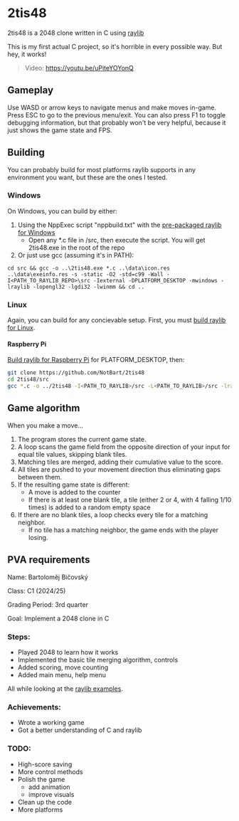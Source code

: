 # 2tis48
2tis48 is a 2048 clone written in C using [raylib](https://github.com/raysan5/raylib)

This is my first actual C project, so it's horrible in every possible way. But hey, it works!
>Video: https://youtu.be/uPiteYOYonQ

## Gameplay
Use WASD or arrow keys to navigate menus and make moves in-game. Press ESC to go to the previous menu/exit.
You can also press F1 to toggle debugging information, but that probably won't be very helpful, because it just shows the game state and FPS.

## Building
You can probably build for most platforms raylib supports in any environment you want, but these are the ones I tested.
### Windows
On Windows, you can build by either:
1. Using the NppExec script "nppbuild.txt" with the [pre-packaged raylib for Windows](https://raysan5.itch.io/raylib)
	-  Open any *.c file in /src, then execute the script. You will get 2tis48.exe in the root of the repo
2. Or just use gcc (assuming it's in PATH):
```batch
cd src && gcc -o ..\2tis48.exe *.c ..\data\icon.res ..\data\exeinfo.res -s -static -O2 -std=c99 -Wall -I<PATH_TO_RAYLIB_REPO>\src -Iexternal -DPLATFORM_DESKTOP -mwindows -lraylib -lopengl32 -lgdi32 -lwinmm && cd ..
```
### Linux
Again, you can build for any concievable setup. First, you must [build raylib for Linux](https://github.com/raysan5/raylib/wiki/Working-on-GNU-Linux).
#### Raspberry Pi
[Build raylib for Raspberry Pi](https://github.com/raysan5/raylib/wiki/Working-on-Raspberry-Pi) for PLATFORM_DESKTOP, then:
```bash
git clone https://github.com/NotBart/2tis48
cd 2tis48/src
gcc *.c -o ../2tis48 -I<PATH_TO_RAYLIB>/src -L<PATH_TO_RAYLIB>/src -lraylib -lm -lGL -lpthread -ldl -lrt -lX11
```

## Game algorithm
When you make a move...
1. The program stores the current game state.
2. A loop scans the game field from the opposite direction of your input for equal tile values, skipping blank tiles.
3. Matching tiles are merged, adding their cumulative value to the score.
4. All tiles are pushed to your movement direction thus eliminating gaps between them.
5. If the resulting game state is different:
	- A move is added to the counter
	- If there is at least one blank tile, a tile (either 2 or 4, with 4 falling 1/10 times) is added to a random empty space
6. If there are no blank tiles, a loop checks every tile for a matching neighbor.
	- If no tile has a matching neighbor, the game ends with the player losing.

## PVA requirements
Name: Bartoloměj Bičovský

Class: C1  (2024/25)

Grading Period: 3rd quarter

Goal: Implement a 2048 clone in C

### Steps:
- Played 2048 to learn how it works
- Implemented the basic tile merging algorithm, controls
- Added scoring, move counting
- Added main menu, help menu

All while looking at the [raylib examples](https://www.raylib.com/examples.html).

### Achievements:
- Wrote a working game
- Got a better understanding of C and raylib

### TODO:
- High-score saving
- More control methods
- Polish the game
	- add animation
	- improve visuals
- Clean up the code
- More platforms
